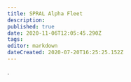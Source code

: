```yaml
---
title: SPRAL Alpha Fleet
description: 
published: true
date: 2020-11-06T12:05:45.290Z
tags: 
editor: markdown
dateCreated: 2020-07-20T16:25:25.152Z
---
```


.